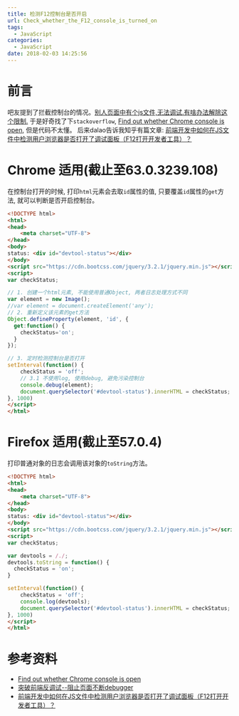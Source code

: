 ```yaml
---
title: 检测F12控制台是否开启
url: Check_whether_the_F12_console_is_turned_on
tags:
  - JavaScript
categories:
  - JavaScript
date: 2018-02-03 14:25:56
---
```

# 前言
吧友提到了拦截控制台的情况。[别人页面中有个js文件,无法调试.有啥办法解除这个限制.](http://tieba.baidu.com/p/5507907516) 
于是好奇找了下`stackoverflow`, [Find out whether Chrome console is open](https://stackoverflow.com/questions/7798748/find-out-whether-chrome-console-is-open), 但是代码不太懂。
后来dalao告诉我知乎有篇文章: [前端开发中如何在JS文件中检测用户浏览器是否打开了调试面板（F12打开开发者工具）？]( https://www.zhihu.com/question/24188524)

<!-- more -->

# Chrome 适用(截止至63.0.3239.108)

在控制台打开的时候, 打印`html`元素会去取`id`属性的值, 只要覆盖`id`属性的`get`方法, 就可以判断是否开启控制台。

```html
<!DOCTYPE html>
<html>
<head>
    <meta charset="UTF-8">
</head>
<body>
status: <div id="devtool-status"></div>
</body>
<script src="https://cdn.bootcss.com/jquery/3.2.1/jquery.min.js"></script>
<script>
var checkStatus;

// 1. 创建一个html元素, 不能使用普通Object, 两者日志处理方式不同
var element = new Image();
//var element = document.createElement('any');
// 2. 重新定义该元素的get方法
Object.defineProperty(element, 'id', {
  get:function() {
    checkStatus='on';
  }
});

// 3. 定时检测控制台是否打开
setInterval(function() {
    checkStatus = 'off';
    // 3.1 不使用log, 使用debug, 避免污染控制台
    console.debug(element);
    document.querySelector('#devtool-status').innerHTML = checkStatus;
}, 1000)
</script>
</html>
```

# Firefox 适用(截止至57.0.4)
打印普通对象的日志会调用该对象的`toString`方法。
```html
<!DOCTYPE html>
<html>
<head>
    <meta charset="UTF-8">
</head>
<body>
status: <div id="devtool-status"></div>
</body>
<script src="https://cdn.bootcss.com/jquery/3.2.1/jquery.min.js"></script>
<script>
var checkStatus;

var devtools = /./;
devtools.toString = function() {
  checkStatus = 'on';
}

setInterval(function() {
    checkStatus = 'off';
    console.log(devtools);
    document.querySelector('#devtool-status').innerHTML = checkStatus;
}, 1000)
</script>
</html>
```

# 参考资料
- [Find out whether Chrome console is open](https://stackoverflow.com/questions/7798748/find-out-whether-chrome-console-is-open)
- [突破前端反调试--阻止页面不断debugger](https://segmentfault.com/a/1190000012359015)
- [前端开发中如何在JS文件中检测用户浏览器是否打开了调试面板（F12打开开发者工具）？](https://www.zhihu.com/question/24188524)
